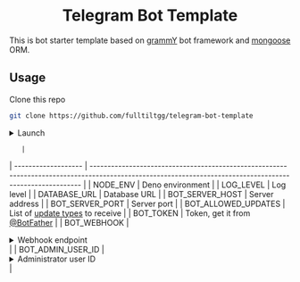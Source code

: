 <h1 align="center">Telegram Bot Template</h1>

This is bot starter template based on [grammY](https://grammy.dev/) bot framework and [mongoose](https://mongoosejs.com) ORM.

## Usage

Clone this repo

```bash
git clone https://github.com/fulltiltgg/telegram-bot-template
```

<details>
<summary>Launch</summary>

1.  Create environment variables file

```bash
cp .env.sample .env
```

2.  Edit [environment variables](#environment-variables-reference) in `.env`

3.  Launch bot

    ```bash
    # run bot
    deno task (dev|prod)
    ```

</details>

       |
| ------------------- | --------------------------------------------------------------------------------------------------------------------------------------------------------- |
| NODE_ENV            | Deno environment                                                                                                                                          |
| LOG_LEVEL           | Log level                                                                                                                                                                                |
| DATABASE_URL        | Database URL                                                                                                                                              |
| BOT_SERVER_HOST     | Server address                                                                                                                                            |
| BOT_SERVER_PORT     | Server port                                                                                                                                               |
| BOT_ALLOWED_UPDATES | List of [update types](https://core.telegram.org/bots/api#update) to receive                                                                              |
| BOT_TOKEN           | Token, get it from [@BotFather](https://t.me/BotFather)                                                                                                   |
| BOT_WEBHOOK         | <details><summary>Webhook endpoint</summary>Used for setup a webhook in production mode.</details>                                                        |
| BOT_ADMIN_USER_ID   | <details><summary>Administrator user ID</summary>Commands, such as `/stats` or `/setcommands`, will only be available to the user with this ID.</details> |